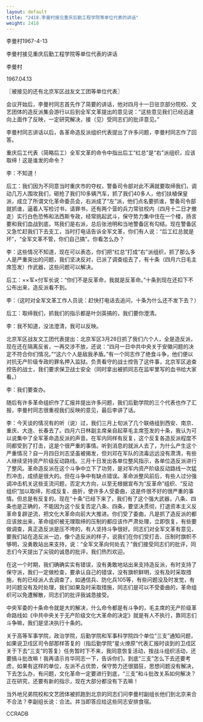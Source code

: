 ```yaml
---
layout: default
title: "2418.李曼村接见重庆后勤工程学院等单位代表的讲话"
weight: 2418
---
```


李曼村1967-4-13

李曼村接见重庆后勤工程学院等单位代表的讲话

李曼村

1967.04.13

〖被接见的还有北京军区战友文工团等单位代表〗

会议开始后，李曼村同志首先作了简要的讲话，他对四月十一日驻京部分院校、文艺团体的造反派集会游行以后到全军文革提出的意见说：“这些意见我们已经迅速向上面作了反映，一定研究解决，接（见）受同志们的批评意见。”

李曼村同志讲话以后，各革命造反派组织代表提出了许多问题，李曼村同志作了回答。

重庆后工代表（简略后工）全军文革的命令中指出后工“红总”是“右”派组织，应该取缔！这是谁发的命令？

李：不知道！

后工：我们因为不同意当时重庆市的夺权，警备司令部对此不满就要取缔我们，调动几万人围攻我们，砸抢了我们10多辆汽车，抓了我们40多人，他们扶植保皇派，成立了所谓文化革命委员会，右派成了“左”派，他们点名要抓谁，警备司令部就抓谁，逼着人写检讨书，请罪书，还有两个营的兵力常驻校内（四月十二日才撤走）实行白色恐怖和法西斯专政，经常挑起武斗，保守势力集中住在一个楼，扬言要和我们血战到底，骂我们是右派，总后张池明和当地警备区有勾结。现在警备区又急忙赶我们下去支工，当时打电话告诉全军文革，你们有人说：“后工红总就是坏”，“全军文革不管，你们自己搞”。你看怎么办？

李：这些情况不知道，现在可以表态，你们把“红总”打成“右”派组织，抓了那么多人是严重突出的问题，我们坚决反对，已派了调查组去了，有十条（四月六日毛主席签发）作武器，这些问题可以解决。

后工：××军×付军长说：“你们不是反革命，我就是反革命。”十条到现在还扣下不公布出来，造反派看不到。

李：（这时对全军文革工作人员说：赶快打电话去追问，十条为什么还不发下去？）

后工：取缔我们，抓我们的指示都是叶剑英搞的，我们要你澄清。

李：我不知道，没法澄清，我可以反映。

北京军区战友文工团代表提出：北京军区3月28日抓了我们六个人，全是造反派，现在还在隔离反省，一再交涉不放，还说：“四月一日中共中央关于安徽问题的决定不符合你们情况。”“这六个人是敌我矛盾。”有一个同志作了绝食斗争，他们便以对抗无产阶级专政的罪名押入监狱。负责看守的战士控告了这件事，北京军区追查控告的战士，我们要求保卫战士安全（同时拿出被抓同志在监牢里写的血书给大家看。）

李：我们要查办。

随后有许多革命组织作了汇报并提出许多问题，我们后勤学院的三个代表也作了汇报，李曼村同志很重视我们反映的意见，最后李讲了话。

李：今天谈的情况有的听（说）过，我们三月上旬派了几个联络组到西安、南京、重庆、大连、长春去了。四月六日林副主席亲自起草毛主席签发的十条，我认为可以说集中了全军革命造反派的声音。在军内同样有反复，这个反复各造反派程度不同都受到了打击，这是个很严重的事情。听到消息的就派人去了，为什么产生这个严重情况？自一月四日刘志坚虽被揭发，但刘邓在军队的流毒远远没有肃清，有些人继续坚持资产阶级反动路线。三月十日发出各单位整风指示，各单位造反派进行了整风。革命造反派在这个斗争中立下了功劳，是对军内资产阶级反动路线一次猛烈冲击，成绩是很大的。但在斗争中有缺点错误。革命派整风前后，有些人过分强调冲击机关这些支流问题，否定大方向，以至无根据宣布为“反革命”组织、“反动组织”加以取缔，形成反复、曲折，使许多人受委曲，这是件很不好的很严重的事情。但总是有反复的。现在“十条”已经下来了，我们有了这个强大武器，八条、四条也是正确的，不能因为这个反复否定八条、四条，要坚决贯彻，打退资本主义反革命复辟逆流，把文化大革命向前大大推进。你们受了委曲，凡是抓了造反派的都应该放出来，革命组织被无理取缔的压制的都应该作严肃处理，立即恢复，有些要做调查，真正造反派是压不垮的，有人坚持斗争很好。同志们对全军文革有意见，要我们站在造反派一边，像个造反派的样子，说我们在你们受打击、压制时旗帜不够明，没勇敢站出来支持，说：“全军文革向何处去？”我们接受同志们的批评，同志们今天提出了尖锐的诚恳的批评，我们热烈欢迎。

在这一个时期，我们确确实实有错误，没有勇敢地站出来支持造反派，有时支持了保守派，我们一定做检查，要承认自己的错误，没有旗帜鲜明，没有及时采取措施，有的已经派人去调查了，如通信兵、防化兵105等，有些问题没及时发觉，有时问题没有及时处理，我们如果及时采取措施，同志们是可以不受委曲的，革命组织可以免遭解散，同志们的批评我诚恳接受。

中央军委的十条命令就是大的解决，什么命令都是有斗争的，毛主席的无产阶级革命路线如《中共中央关于无产阶级文化大革命的决定》就是有人不执行，靠同志们斗争嘛，我们是坚决执行十条的。

关于高等军事学院，政治学院，后勤学院和军事科学院四个单位“三支”通知问题，如果说卫戍区司令部那样答复的（指后勤学院“星火燎原”代表汇报时谈到的卫戍区关于下去“三支”的答复）任务暂时下不来，我同意恢复活动，按战斗组织活动，还要搞斗批改嘛！我再请示肖华同志一下，告诉你们，到底“三支”怎么下去还要考虑，如果有这样的单位，左派不占优势，保守势力还很猖狂，思想问题没有解决，下去怎么办，有问题，文化革命一定要进行到底，“三支”和斗批改关系如何解决？正在研究，还要有新的指示，现在大部分都没有下去嘛！

当外地兄弟院校和文艺团体被抓跑到北京的同志们问李曼村副组长他们到北京来合不合法？李副组长说：合法。并当即答应给这些同志安排食宿。

CCRADB


